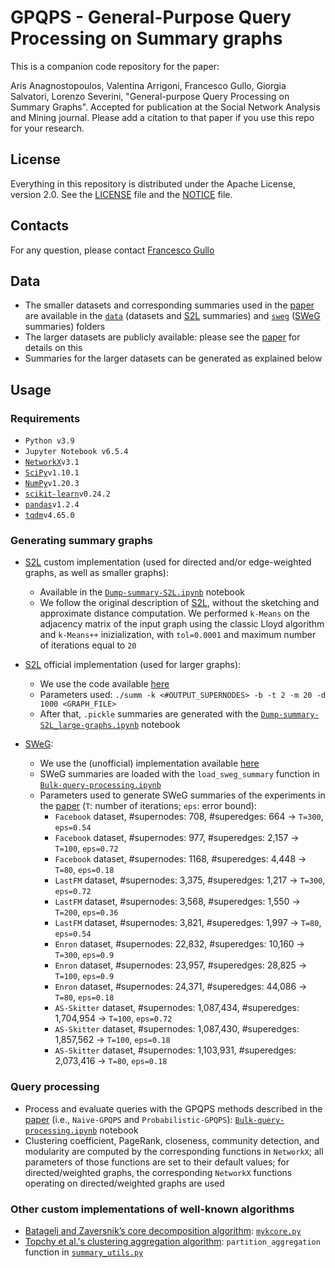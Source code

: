 # GPQPS - General-Purpose Query Processing on Summary graphs

This is a companion code repository for the paper: 

Aris Anagnostopoulos, Valentina Arrigoni, Francesco Gullo, Giorgia Salvatori, Lorenzo Severini, "General-purpose Query Processing on Summary Graphs".
Accepted for publication at the Social Network Analysis and Mining journal.
Please add a citation to that paper if you use this repo for your research.


## License
Everything in this repository is distributed under the Apache License, version 2.0. See the [LICENSE](LICENSE) file and the [NOTICE](NOTICE) file.


## Contacts
For any question, please contact [Francesco Gullo](mailto:gullof@acm.org)


## Data
* The smaller datasets and corresponding summaries used in the [paper](pdf/GPQPS_extended.pdf) are available in the [`data`](data) (datasets and [S2L](https://doi.org/10.1007/s10618-016-0468-8) summaries) and [`sweg`](sweg) ([SWeG](https://doi.org/10.1145/3308558.3313402) summaries) folders
* The larger datasets are publicly available: please see the [paper](pdf/GPQPS_extended.pdf) for details on this
* Summaries for the larger datasets can be generated as explained below


## Usage

### Requirements
* `Python v3.9`
* `Jupyter Notebook v6.5.4`
* [`NetworkX`](https://networkx.org/)`v3.1`
* [`SciPy`](https://scipy.org/)`v1.10.1`
* [`NumPy`](https://numpy.org/)`v1.20.3`
* [`scikit-learn`](https://scikit-learn.org/stable/)`v0.24.2` 
* [`pandas`](https://pandas.pydata.org/)`v1.2.4`
* [`tqdm`](https://pypi.org/project/tqdm/)`v4.65.0`

### Generating summary graphs

* [S2L](https://doi.org/10.1007/s10618-016-0468-8) custom implementation (used for directed and/or edge-weighted graphs, as well as smaller graphs): 
	- Available in the [`Dump-summary-S2L.ipynb`](Dump-summary-S2L.ipynb) notebook
	- We follow the original description of [S2L](https://doi.org/10.1007/s10618-016-0468-8), without the sketching and approximate distance computation. We performed `k-Means` on the adjacency matrix of the input graph using the classic Lloyd algorithm and `k-Means++` inizialization, with `tol=0.0001` and maximum number of iterations equal to `20`

* [S2L](https://doi.org/10.1007/s10618-016-0468-8) official implementation (used for larger graphs):
   - We use the code available [here](https://github.com/rionda/graphsumm)
   - Parameters used: `./summ -k <#OUTPUT_SUPERNODES> -b -t 2 -m 20 -d 1000 <GRAPH_FILE>`
   - After that, `.pickle` summaries are generated with the [`Dump-summary-S2L_large-graphs.ipynb`](Dump-summary-S2L_large-graphs.ipynb) notebook

* [SWeG](https://doi.org/10.1145/3308558.3313402):
   - We use the (unofficial) implementation available [here](https://github.com/MahdiHajiabadi/GSCIS_TBUDS)
   - SWeG summaries are loaded with the `load_sweg_summary` function in [`Bulk-query-processing.ipynb`](Bulk-query-processing.ipynb)
   - Parameters used to generate SWeG summaries of the experiments in the [paper](pdf/GPQPS_extended.pdf) (`T`: number of iterations; `eps`: error bound):
      + `Facebook` dataset, #supernodes: 708, #superedges: 664 -> `T=300`, `eps=0.54`
      + `Facebook` dataset, #supernodes: 977, #superedges: 2,157 -> `T=100`, `eps=0.72`
      + `Facebook` dataset, #supernodes: 1168, #superedges: 4,448 -> `T=80`, `eps=0.18`
      + `LastFM` dataset, #supernodes: 3,375, #superedges: 1,217 -> `T=300`, `eps=0.72`
      + `LastFM` dataset, #supernodes: 3,568, #superedges: 1,550 -> `T=200`, `eps=0.36`     		
      + `LastFM` dataset, #supernodes: 3,821, #superedges: 1,997 -> `T=80`, `eps=0.54` 
      + `Enron` dataset, #supernodes: 22,832, #superedges: 10,160 -> `T=300`, `eps=0.9`      	
      + `Enron` dataset, #supernodes: 23,957, #superedges: 28,825 -> `T=100`, `eps=0.9`
      + `Enron` dataset, #supernodes: 24,371, #superedges: 44,086 -> `T=80`, `eps=0.18`
      + `AS-Skitter` dataset, #supernodes: 1,087,434, #superedges: 1,704,954 -> `T=100`, `eps=0.72`       
      + `AS-Skitter` dataset, #supernodes: 1,087,430, #superedges: 1,857,562 -> `T=100`, `eps=0.18`
      + `AS-Skitter` dataset, #supernodes: 1,103,931, #superedges: 2,073,416 -> `T=80`, `eps=0.18`

### Query processing

* Process and evaluate queries with the GPQPS methods described in the [paper](pdf/GPQPS_extended.pdf) (i.e., `Naive-GPQPS` and `Probabilistic-GPQPS`): [`Bulk-query-processing.ipynb`](Bulk-query-processing.ipynb) notebook
* Clustering coefficient, PageRank, closeness, community detection, and modularity are computed by the corresponding functions in `NetworkX`; all parameters of those functions are set to their default values; for directed/weighted graphs, the corresponding `NetworkX` functions operating on directed/weighted graphs are used

### Other custom implementations of well-known algorithms
* [Batagelj and Zaversnik’s core decomposition algorithm](https://doi.org/10.1007/s11634-010-0079-y): [`mykcore.py`](src/mykcore.py)
* [Topchy et al.'s clustering aggregation algorithm](https://doi.org/10.1109/ICDM.2003.1250937): `partition_aggregation` function in [`summary_utils.py`](src/summary_utils.py)
